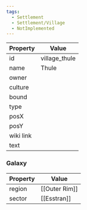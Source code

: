 ```yaml
---
tags:
  - Settlement
  - Settlement/Village
  - NotImplemented
---
```


| Property  | Value         |
| --------- | ------------- |
| id        | village_thule |
| name      | Thule         |
| owner     |               |
| culture   |               |
| bound     |               |
| type      |               |
| posX      |               |
| posY      |               |
| wiki link |               |
| text      |               |

### Galaxy
| Property | Value         |
| -------- | ------------- |
| region   | [[Outer Rim]] |
| sector   | [[Esstran]]   |
